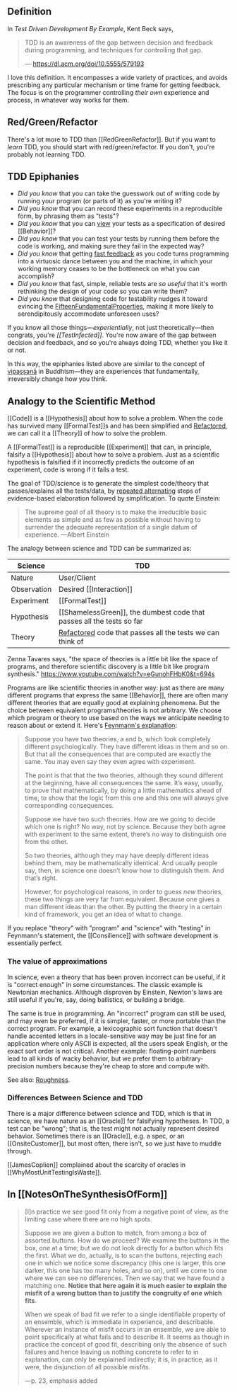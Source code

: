 ## Definition

In _Test Driven Development By Example_, Kent Beck says,

> TDD is an awareness of the gap between decision and feedback during programming, and techniques for controlling that gap.
>
> — https://dl.acm.org/doi/10.5555/579193

I love this definition. It encompasses a wide variety of practices, and avoids prescribing any particular mechanism or time frame
for getting feedback. The focus is on the programmer controlling _their own_ experience and process, in whatever way works for them.

## Red/Green/Refactor

There's a lot more to TDD than [[RedGreenRefactor]]. But if you want to _learn_ TDD, you should start with red/green/refactor. If you don't,  you're probably not learning TDD.

## TDD Epiphanies

- *Did you know* that you can take the guesswork out of writing code by running your program (or parts of it) as you're writing it?
- *Did you know* that you can record these experiments in a reproducible form, by phrasing them as "tests"?
- *Did you know* that you can [view](36Views) your tests as a specification of desired [[Behavior]]?
- *Did you know* that you can test your tests by running them before the code is working, and making sure they fail in the expected way?
- *Did you know* that getting [fast feedback](DohertyThreshold) as you code turns programming into a virtuosic dance between you and the machine, in which your working memory ceases to be the bottleneck on what you can accomplish?
- *Did you know* that fast, simple, reliable tests are _so useful_ that it's worth rethinking the design of your code so you can write them?
- *Did you know* that designing code for testability nudges it toward evincing the [FifteenFundamentalProperties](FifteenPropertiesInSoftware), making it more likely to serendipitously accommodate unforeseen uses?

If you know all those things—_experientially_, not just theoretically—then congrats, you're _[[TestInfected]]_. You're now aware of the gap between decision and feedback, and so you're always doing TDD, whether you like it or not.

In this way, the epiphanies listed above are similar to the concept of [vipassanā](https://en.wikipedia.org/wiki/Vipassan%C4%81) in Buddhism—they are experiences that fundamentally, irreversibly change how you think.

## Analogy to the Scientific Method

[[Code]] is a [[Hypothesis]] about how to solve a problem. When the code has survived many [[FormalTest]]s and has been simplified and [Refactored](Refactoring), we can call it a [[Theory]] of how to solve the problem.

A [[FormalTest]] is a reproducible [[Experiment]] that can, in principle, falsify a [[Hypothesis]] about how to solve a problem. Just as a scientific hypothesis is falsified if it incorrectly predicts the outcome of an experiment, code is wrong if it fails a test.

The goal of TDD/science is to generate the simplest code/theory that passes/explains all the tests/data, by [repeated alternating](AlternatingRepetition) steps of evidence-based elaboration followed by simplification. To quote Einstein:

> The supreme goal of all theory is to make the irreducible basic elements as simple and as few as possible without having to surrender the adequate representation of a single datum of experience.
> —Albert Einstein

The analogy between science and TDD can be summarized as:

| Science | TDD |
| --- | ------- |
| Nature | User/Client |
| Observation | Desired [[Interaction]] |
| Experiment | [[FormalTest]] |
| Hypothesis | [[ShamelessGreen]], the dumbest code that passes all the tests so far |
| Theory | [Refactored](Refactoring) code that passes all the tests we can think of |

Zenna Tavares says, "the space of theories is a little bit like the space of programs, and therefore scientific discovery is a little bit like program synthesis." https://www.youtube.com/watch?v=eGunohFHbK0&t=694s

Programs are like scientific theories in another way: just as there are many different programs that express the same [[Behavior]], there are often many different theories that are equally good at explaining phenomena. But the choice between equivalent programs/theories is not arbitrary. We choose which program or theory to use based on the ways we anticipate needing to reason about or extend it. Here's [Feynmann's explanation](https://www.youtube.com/watch?v=NM-zWTU7X-k&list=PLyQSN7X0ro23NUN9RYBP5xdBYoiv2_5y2&index=3):

> Suppose you have two theories, a and b, which look completely different psychologically. They have different ideas in them and so on. But that all the consequences that are computed are exactly the same. You may even say they even agree with experiment.
>
> The point is that that the two theories, although they sound different at the beginning, have all consequences the same. It’s easy, usually, to prove that mathematically, by doing a little mathematics ahead of time, to show that the logic from this one and this one will always give corresponding consequences.
>
> Suppose we have two such theories. How are we going to decide which one is right? No way, not by science. Because they both agree with experiment to the same extent, there’s no way to distinguish one from the other.
>
> So two theories, although they may have deeply different ideas behind them, may be mathematically identical. And usually people say, then, in science one doesn’t know how to distinguish them. And that’s right.
>
> However, for psychological reasons, in order to guess *new* theories, these two things are very far from equivalent. Because one gives a man different ideas than the other. By putting the theory in a certain kind of framework, you get an idea of what to change.

If you replace "theory" with "program" and "science" with "testing" in Feynmann's statement, the [[Consilience]] with software development is essentially perfect.

### The value of approximations

In science, even a theory that has been proven incorrect can be useful, if it is "correct enough" in some circumstances. The classic example is Newtonian mechanics. Although disproven by Einstein, Newton's laws are still useful if you're, say, doing ballistics, or building a bridge.

The same is true in programming. An "incorrect" program can still be used, and may even be preferred, if it is simpler, faster, or more portable than the correct program. For example, a lexicographic sort function that doesn't handle accented letters in a locale-sensitive way may be just fine for an application where only ASCII is expected, all the users speak English, or the exact sort order is not critical. Another example: floating-point numbers lead to all kinds of wacky behavior, but we prefer them to arbitrary-precision numbers because they're cheap to store and compute with.

See also: [Roughness](https://github.com/benchristel/benchristel.github.io/wiki/FifteenPropertiesInSoftware#11-roughness).
### Differences Between Science and TDD

There is a major difference between science and TDD, which is that in science, we have nature as an [[Oracle]] for falsifying hypotheses. In TDD, a test can be "wrong"; that is, the test might not actually represent desired behavior. Sometimes there is an [[Oracle]], e.g. a spec, or an [[OnsiteCustomer]], but most often, there isn't, so we just have to muddle through.

[[JamesCoplien]] complained about the scarcity of oracles in [[WhyMostUnitTestingIsWaste]].

## In [[NotesOnTheSynthesisOfForm]]

> [I]n practice we see good fit only from a negative point of view, as the limiting case where there are no high spots.
>
> Suppose we are given a button to match, from among a box of assorted but­tons. How do we proceed? We examine the buttons in the box, one at a time; but we do not look directly for a button which fits the first. What we do, actually, is to scan the buttons, rejecting each one in which we notice some discrepancy (this one is larger, this one darker, this one has too many holes, and so on), until we come to one where we can see no differences. Then we say that we have found a matching one. **Notice that here again it is much easier to explain the misfit of a wrong button than to justify the congruity of one which fits**.
>
> When we speak of bad fit we refer to a single identifiable property of an ensemble, which is immediate in experience, and describable. Wherever an instance of misfit occurs in an ensemble, we are able to point specifically at what fails and to describe it. It seems as though in practice the concept of good fit, describing only the absence of such failures and hence leaving us nothing concrete to refer to in explanation, can only be explained indirectly; it is, in practice, as it were, the dis­junction of all possible misfits.
>
> —p. 23, emphasis added